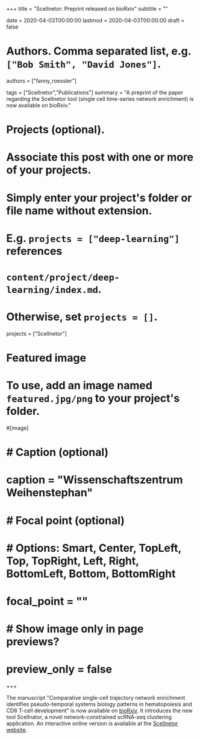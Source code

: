 +++
title = "Scellnetor: Preprint released on bioRxiv"
subtitle = ""

date = 2020-04-03T00:00:00
lastmod = 2020-04-03T00:00:00
draft = false

# Authors. Comma separated list, e.g. `["Bob Smith", "David Jones"]`.
authors = ["fanny_roessler"]

tags = ["Scellnetor","Publications"]
summary = "A preprint of the paper regarding the Scellnetor tool (single cell time-series network enrichment) is now available on bioRxiv."

# Projects (optional).
#   Associate this post with one or more of your projects.
#   Simply enter your project's folder or file name without extension.
#   E.g. `projects = ["deep-learning"]` references 
#   `content/project/deep-learning/index.md`.
#   Otherwise, set `projects = []`.
projects = ["Scellnetor"]

# Featured image
# To use, add an image named `featured.jpg/png` to your project's folder. 
#[image]
#  # Caption (optional)
#  caption = "Wissenschaftszentrum Weihenstephan"
#
#  # Focal point (optional)
#  # Options: Smart, Center, TopLeft, Top, TopRight, Left, Right, BottomLeft, Bottom, BottomRight
#  focal_point = ""
#
#  # Show image only in page previews?
#  preview_only = false

+++

The manuscript "Comparative single-cell trajectory network enrichment identifies pseudo-temporal systems biology patterns in hematopoiesis and CD8 T-cell development" is now available on [bioRxiv](https://www.biorxiv.org/content/10.1101/2020.04.02.021295v3). It introduces the new tool Scellnator, a novel network-constrained scRNA-seq clustering application. An interactive online version is available at the [Scellnetor website](https://exbio.wzw.tum.de/scellnetor).

